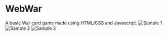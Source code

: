# WebWar
A basic War card game made using HTML/CSS and Javascript.
![Sample 1](/images/War1.pngraw=true "Sample 1")
![Sample 2](/images/War2.pngraw=true "Sample 2")
![Sample 3](/images/War3.pngraw=true "Sample 3")
